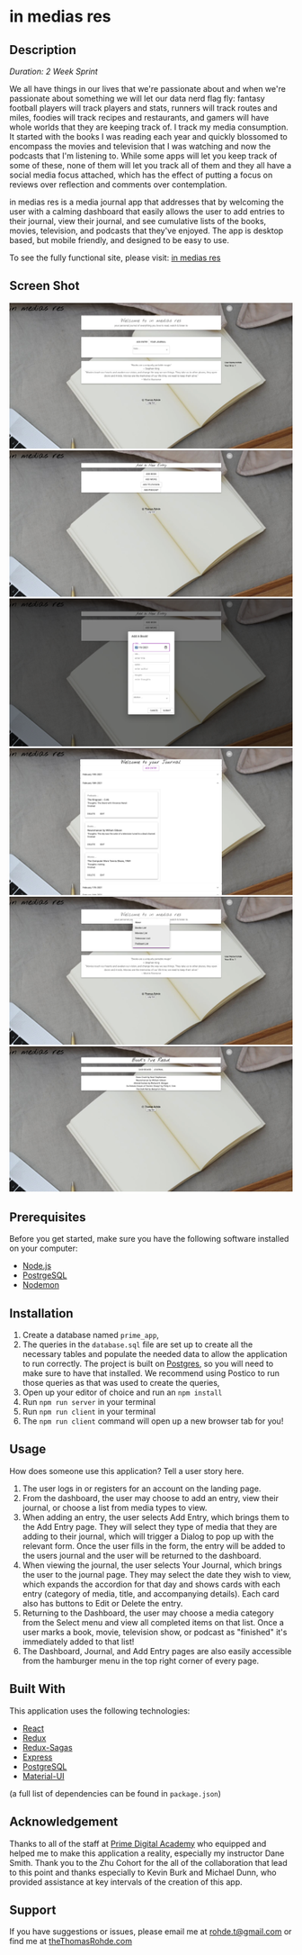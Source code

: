 
# in medias res

## Description

_Duration: 2 Week Sprint_

We all have things in our lives that we're passionate about and when we're passionate about something we will let our data nerd flag fly: fantasy football players will track players and stats, runners will track routes and miles, foodies will track recipes and restaurants, and gamers will have whole worlds that they are keeping track of. I track my media consumption. It started with the books I was reading each year and quickly blossomed to encompass the movies and television that I was watching and now the podcasts that I'm listening to. While some apps will let you keep track of some of these, none of them will let you track all of them and they all have a social media focus attached, which has the effect of putting a focus on reviews over reflection and comments over contemplation.

in medias res is a media journal app that addresses that by welcoming the user with a calming dashboard that easily allows the user to add entries to their journal, view their journal, and see cumulative lists of the books, movies, television, and podcasts that they've enjoyed. The app is desktop based, but mobile friendly, and designed to be easy to use.

To see the fully functional site, please visit: [in medias res](https://pure-brushlands-36686.herokuapp.com/#/user)

## Screen Shot

![in medias res: dashboard](documentation/images/in-medias-res-main.png)
![in medias res: add entry page](documentation/images/in-medias-res-add-entry.png)
![in medias res: add book dialog](documentation/images/in-medias-res-add-book.png)
![in medias res: journal](documentation/images/in-medias-res-journal.png)
![in medias res: main list view](documentation/images/in-medias-res-main-lists.png)
![in medias res: books read](documentation/images/in-medias-res-books-read.png)

## Prerequisites

Before you get started, make sure you have the following software installed on your computer:

- [Node.js](https://nodejs.org/en/)
- [PostrgeSQL](https://www.postgresql.org/)
- [Nodemon](https://nodemon.io/)


## Installation


1. Create a database named `prime_app`,
2. The queries in the `database.sql` file are set up to create all the necessary tables and populate the needed data to allow the application to run correctly. The project is built on [Postgres](https://www.postgresql.org/download/), so you will need to make sure to have that installed. We recommend using Postico to run those queries as that was used to create the queries, 
3. Open up your editor of choice and run an `npm install`
4. Run `npm run server` in your terminal
5. Run `npm run client` in your terminal
6. The `npm run client` command will open up a new browser tab for you!

## Usage
How does someone use this application? Tell a user story here.

1. The user logs in or registers for an account on the landing page.
2. From the dashboard, the user may choose to add an entry, view their journal, or choose a list from media types to view.
3. When adding an entry, the user selects Add Entry, which brings them to the Add Entry page. They will select they type of media that they are adding to their journal, which will trigger a Dialog to pop up with the relevant form. Once the user fills in the form, the entry will be added to the users journal and the user will be returned to the dashboard.
4. When viewing the journal, the user selects Your Journal, which brings the user to the journal page. They may select the date they wish to view, which expands the accordion for that day and shows cards with each entry (category of media, title, and accompanying details). Each card also has buttons to Edit or Delete the entry.
5. Returning to the Dashboard, the user may choose a media category from the Select menu and view all completed items on that list. Once a user marks a book, movie, television show, or podcast as "finished" it's immediately added to that list!
6. The Dashboard, Journal, and Add Entry pages are also easily accessible from the hamburger menu in the top right corner of every page.


## Built With

This application uses the following technologies:

- [React](https://reactjs.org/)
- [Redux](https://maven.apache.org/)
- [Redux-Sagas](https://redux-saga.js.org/)
- [Express](https://expressjs.com/)
- [PostgreSQL](https://www.postgresql.org/)
- [Material-UI](https://material-ui.com/)


(a full list of dependencies can be found in `package.json`)


## Acknowledgement
Thanks to all of the staff at [Prime Digital Academy](https://www.primeacademy.io) who equipped and helped me to make this application a reality, especially my instructor Dane Smith. Thank you to the Zhu Cohort for the all of the collaboration that lead to this point and thanks especially to Kevin Burk and Michael Dunn, who provided assistance at key intervals of the creation of this app.

## Support
If you have suggestions or issues, please email me at rohde.t@gmail.com or find me at [theThomasRohde.com](http://www.theThomasRohde.com)
